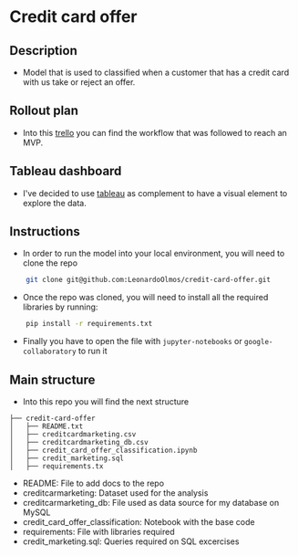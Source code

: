 # Credit card offer

## Description
- Model that is used to classified when a customer that has a credit card with us take or reject an offer. 

## Rollout plan
- Into this [trello](https://trello.com/b/xQLwXKqp/credit-risk) you can find the workflow that was followed to reach an MVP.

## Tableau dashboard
- I've decided to use [tableau](https://public.tableau.com/views/CreditOfferAccepted/Dashboard1?:language=es-ES&publish=yes&:display_count=n&:origin=viz_share_link) as complement to have a visual element to explore the data.

## Instructions
 - In order to run the model into your local environment, you will need to clone the repo 
 ```bash
     git clone git@github.com:LeonardoOlmos/credit-card-offer.git
 ```
 - Once the repo was cloned, you will need to install all the required libraries by running:
 ```bash
     pip install -r requirements.txt
 ```
 - Finally you have to open the file with `jupyter-notebooks` or `google-collaboratory` to run it

## Main structure
- Into this repo you will find the next structure

```
├── credit-card-offer
│   ├── README.txt
│   ├── creditcardmarketing.csv
│   ├── creditcardmarketing_db.csv
│   ├── credit_card_offer_classification.ipynb
│   ├── credit_marketing.sql
│   ├── requirements.tx
```

* README: File to add docs to the repo
* creditcarmarketing: Dataset used for the analysis
* creditcarmarketing_db: File used as data source for my database on MySQL
* credit_card_offer_classification: Notebook with the base code
* requirements: File with libraries required
* credit_marketing.sql: Queries required on SQL excercises
